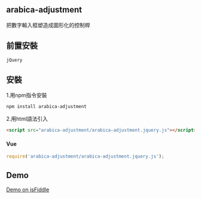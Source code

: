 ## arabica-adjustment
把數字輸入框塑造成圖形化的控制桿
## 前置安裝
    jQuery
## 安裝
1.用npm指令安裝
```sh
npm install arabica-adjustment
```
2.用html語法引入
```html
<script src="arabica-adjustment/arabica-adjustment.jquery.js"></script>
```
#### Vue
```javascript
require('arabica-adjustment/arabica-adjustment.jquery.js');
```
## Demo
[Demo on jsFiddle](https://jsfiddle.net/Palehorse/3qon58g0/27/)
